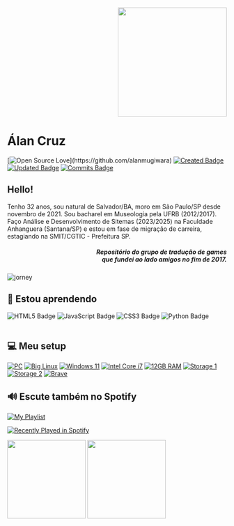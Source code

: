 <!DOCTYPE html>
<html lang="pt-BR">
<head>

 <a href="https://github.com/jumpmanclubbrasil">
  <img align="right" width="250px" style="margin-top:-20px" src="https://i.ibb.co/B3RK81T/jump-logo.png">
</a>
<div style="display: inline-block">
 
 <h1 align="left">Álan Cruz</h1>
 
[![Open Source Love](https://badges.frapsoft.com/os/v1/open-source.svg?)](https://github.com/alanmugiwara)
[![Created Badge](https://badges.pufler.dev/created/alanmugiwara/alanmugiwara)](https://github.com/alanmugiwara)
[![Updated Badge](https://badges.pufler.dev/updated/alanmugiwara/alanmugiwara)](https://github.com/alanmugiwara)
[![Commits Badge](https://badges.pufler.dev/commits/monthly/alanmugiwara)](https://github.com/alanmugiwara)
 
## Hello!
Tenho 32 anos, sou natural de Salvador/BA, moro em São Paulo/SP desde novembro de 2021. Sou bacharel em Museologia pela UFRB (2012/2017). Faço Análise e Desenvolvimento de Sitemas (2023/2025) na Faculdade Anhanguera (Santana/SP) e estou em fase de migração de carreira, estagiando na SMIT/CGTIC - Prefeitura SP. <h5 align="right">Repositório do grupo de tradução de games<br/>que fundei ao lado amigos no fim de 2017.</h5>
![jorney](https://i.postimg.cc/FsRTKT4x/jorney.gif)

## 📖 Estou aprendendo
<img src="https://img.shields.io/badge/html5-%23E34F26.svg?style=for-the-badge&logo=html5&logoColor=white" alt="HTML5 Badge">
<img src="https://img.shields.io/badge/javascript-%23323330.svg?style=for-the-badge&logo=javascript&logoColor=%23F7DF1E" alt="JavaScript Badge">
<img src="https://img.shields.io/badge/css3-%231572B6.svg?style=for-the-badge&logo=css3&logoColor=white" alt="CSS3 Badge">
<img src="https://img.shields.io/badge/python-%23323330.svg?style=for-the-badge&logo=python&logoColor=ffdd54" alt="Python Badge"><br>
</br>

<h3 align='left'>
 
## 💻 Meu setup

[![PC](https://img.shields.io/badge/Lenovo%20-330S%2015IKB-%238A2BE2.svg?&style=flat-square&logo=Laptop&ogoColor=white)](https://support.lenovo.com/us/pt/solutions/pd500198)
[![Big Linux](https://img.shields.io/badge/Big%20Linux-KDE-%238A2BE2.svg?&style=flat-square&logo=ubuntu&logoColor=white)](https://www.biglinux.com.br)
[![Windows 11](https://img.shields.io/badge/Windows%2011-22H2-%238A2BE2.svg?&style=flat-square&logo=windows&logoColor=white)](https://ghostclouds.xyz/wp/w11-22h2-22621)
[![Intel Core i7](https://img.shields.io/badge/Intel-Core%20i7%208th%20%20Gen-%238A2BE2.svg?&style=flat-square&logo=l&logoColor=white)](https://www.intel.com.br/content/www/br/pt/products/sku/122589/intel-core-i78550u-processor-8m-cache-up-to-4-00-ghz/specifications.html)
[![12GB RAM](https://img.shields.io/badge/RAM%20DDR4-12GB-%238A2BE2.svg?&style=flat-square&logoColor=white)](https://github.com/alanmugiwara/alanmugiwara)
[![Storage 1](https://img.shields.io/badge/SSD%201TB-NVMe-%238A2BE2.svg?&style=flat-square&logoColor=white)](https://walramelec.com/)
[![Storage 2](https://img.shields.io/badge/SSD%201TB-SATA-%238A2BE2.svg?&style=flat-square&logoColor=white)](https://www.xray-disk.com/)
[![Brave](https://img.shields.io/badge/Browser-Brave-%238A2BE2.svg?&style=flat-square&logo=Brave&logoColor=white)](https://brave.com/pt-br/)



## 🔊 Escute também no Spotify

[![My Playlist](https://img.shields.io/badge/Minha%20Playlist%20Garage%20Rock-%231DB954.svg?&style=flat-square&logo=spotify&logoColor=white)](https://open.spotify.com/playlist/4kL0kA3lIKKjaq06u0SOGm)


[![Recently Played in Spotify](https://spotify-recently-played-readme.vercel.app/api?user=31azx3lfr7765tkvcyw4l6ow36ri)](https://open.spotify.com/user/31azx3lfr7765tkvcyw4l6ow36ri)

<div>
<img loading="lazy" height="180em" src="https://github-readme-stats.vercel.app/api/top-langs/?username=alanmugiwara&layout=compact&langs_count=7&theme=dracula"/>
<img loading="lazy" height="180em" src="https://github-readme-stats.vercel.app/api?username=alanmugiwara&show_icons=true&theme=dracula&include_all_commits=true&count_private=true"/>
</div>
</body>
